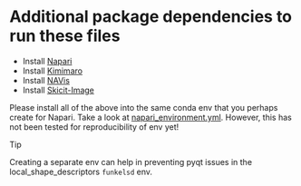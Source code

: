 # Additional package dependencies to run these files

- Install [Napari](https://napari.org/stable/tutorials/fundamentals/installation)
- Install [Kimimaro](https://github.com/seung-lab/kimimaro/tree/master)
- Install [NAVis](https://navis.readthedocs.io/en/latest/source/install.html)
- Install [Skicit-Image](https://scikit-image.org/docs/stable/user_guide/install.html)

Please install all of the above into the same conda env that you perhaps create for Napari.
Take a look at [napari_environment.yml](analysis/napari_environment.yml). However, this has not been tested for reproducibility of env yet! 
>[!TIP]
> Creating a separate env can help in preventing pyqt issues in the local_shape_descriptors `funkelsd` env.

